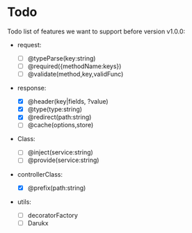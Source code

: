 # Todo

Todo list of features we want to support before version v1.0.0:

- request:

  - [ ] @typeParse(key:string)
  - [ ] @required({methodName:keys})
  - [ ] @validate(method,key,validFunc)

- response:

  - [x] @header(key|fields, ?value)
  - [x] @type(type:string)
  - [x] @redirect(path:string)
  - [ ] @cache(options,store)

- Class:

  - [ ] @inject(service:string)
  - [ ] @provide(service:string)

- controllerClass:

  - [x] @prefix(path:string)

- utils:

  - [ ] decoratorFactory
  - [ ] Darukx
